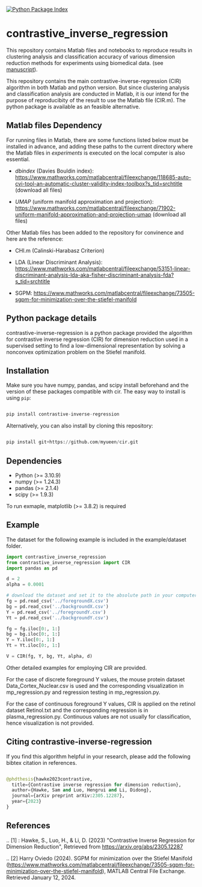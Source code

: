 [![Python Package Index](https://img.shields.io/pypi/v/contrastive-inverse-regression.svg)](https://pypi.org/project/contrastive-inverse-regression)

contrastive_inverse_regression
======

This repository contains Matlab files and notebooks to reproduce results in clustering analysis and classification accuracy of various dimension reduction methods for experiments using biomedical data. (see [manuscript](
https://doi.org/10.48550/arXiv.2305.12287)). 

This repository contains the main contrastive-inverse-regression (CIR) algorithm in both Matlab and python version. But since clustering analysis and classification analysis are conducted in Matlab, it is our intend for the
purpose of reproducibity of the result to use the Matlab file (CIR.m). The python package is available as an feasible alternative. 


Matlab files Dependency 
-----------------------
For running files in Matlab, there are some functions listed below must be installed in advance, and adding these paths to the current directory where the Matlab files in *experiments* is executed on the local computer is also essential. 

- *dbindex* (Davies Bouldin index): https://www.mathworks.com/matlabcentral/fileexchange/118685-auto-cvi-tool-an-automatic-cluster-validity-index-toolbox?s_tid=srchtitle (download all files)

- *UMAP* (uniform manifold approximation and projection): https://www.mathworks.com/matlabcentral/fileexchange/71902-uniform-manifold-approximation-and-projection-umap (download all files)



Other Matlab files has been added to the repository for convinence and here are the reference: 
- CHI.m (Calinski-Harabasz Criterion)
- LDA (Linear Discriminant Analysis): https://www.mathworks.com/matlabcentral/fileexchange/53151-linear-discriminant-analysis-lda-aka-fisher-discriminant-analysis-fda?s_tid=srchtitle

- SGPM: https://www.mathworks.com/matlabcentral/fileexchange/73505-sgpm-for-minimization-over-the-stiefel-manifold



Python package details
-----------------------
contrastive-inverse-regression is a python package provided the algorithm for contrastive inverse regression (CIR) for dimension reduction used in a supervised setting to find a low-dimensional representation by solving a nonconvex optimization problem on the Stiefel manifold. 


Installation
------------
Make sure you have numpy, pandas, and scipy install beforehand and the version of these packages compatible with cir. The easy way to install is using ``pip``:

```python

pip install contrastive-inverse-regression

```

Alternatively, you can also install by cloning this repository: 

```python

pip install git+https://github.com/myueen/cir.git

```

Dependencies
------------
- Python (>= 3.10.9)
- numpy (>= 1.24.3)
- pandas (>= 2.1.4)
- scipy (>= 1.9.3)

To run exmaple, matplotlib (>= 3.8.2) is required



Example
--------
The dataset for the following example is included in the example/dataset folder. 
```python
import contrastive_inverse_regression
from contrastive_inverse_regression import CIR
import pandas as pd

d = 2
alpha = 0.0001

# download the dataset and set it to the absolute path in your computer 
fg = pd.read_csv('../foregroundX.csv')
bg = pd.read_csv('../backgroundX.csv')
Y = pd.read_csv('../foregroundY.csv')
Yt = pd.read_csv('../backgroundY.csv')

fg = fg.iloc[0:, 1:]
bg = bg.iloc[0:, 1:]
Y = Y.iloc[0:, 1:]
Yt = Yt.iloc[0:, 1:]

V = CIR(fg, Y, bg, Yt, alpha, d)

```
Other detailed examples for employing CIR are provided. 

For the case of discrete foreground Y values, the mouse protein dataset  Data_Cortex_Nuclear.csv is used and the corresponding visualization in mp_regression.py and regression testing in mp_regression.py.

For the case of continuous foreground Y values, CIR is applied on the retinol dataset Retinol.txt and the corresponding regression is in plasma_regression.py. Continuous values are not usually for classification, hence visualization is not provided. 



Citing contrastive-inverse-regression
---------------------------------------
If you find this algorithm helpful in your research, please add the following bibtex citation in references.
```python

@phdthesis{hawke2023contrastive,
  title={Contrastive inverse regression for dimension reduction},
  author={Hawke, Sam and Luo, Hengrui and Li, Didong},
  journal={arXiv preprint arXiv:2305.12287},
  year={2023}
}
```

References
------------
.. [1] : Hawke, S., Luo, H., & Li, D. (2023)
        "Contrastive Inverse Regression for Dimension Reduction",
        Retrieved from https://arxiv.org/abs/2305.12287 

.. [2] Harry Oviedo (2024).
       SGPM for minimization over the Stiefel Manifold (https://www.mathworks.com/matlabcentral/fileexchange/73505-sgpm-for-minimization-over-the-stiefel-manifold), MATLAB Central File Exchange. Retrieved January 12, 2024.










